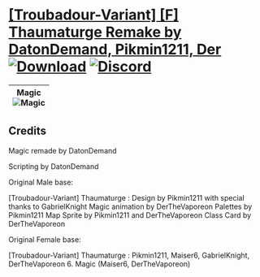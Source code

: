 # [\[Troubadour-Variant\] \[F\] Thaumaturge Remake by DatonDemand, Pikmin1211, Der](https://github.com/Klokinator/FE-Repo/tree/main/Battle%20Animations/Mounted%20-%20Valks,%20MKs,%20Magi/%5BTroubadour-Variant%5D%20%5BF%5D%20Thaumaturge%20Remake%20by%20DatonDemand,%20Pikmin1211,%20Der) [![Download](https://img.shields.io/badge/Download--red?style=social&logo=github)](https://minhaskamal.github.io/DownGit/#/home?url=https://github.com/Klokinator/FE-Repo/tree/main/Battle%20Animations/Mounted%20-%20Valks,%20MKs,%20Magi/%5BTroubadour-Variant%5D%20%5BF%5D%20Thaumaturge%20Remake%20by%20DatonDemand,%20Pikmin1211,%20Der) [![Discord](https://img.shields.io/badge/Discord--blue?style=social&logo=discord)](https://discord.gg/C7VNGnyTPA)

| <b>Magic</b><br/><img alt="Magic" src="https://raw.githubusercontent.com/Klokinator/FE-Repo/main/Battle%20Animations/Mounted%20-%20Valks,%20MKs,%20Magi/%5BTroubadour-Variant%5D%20%5BF%5D%20Thaumaturge%20Remake%20by%20DatonDemand,%20Pikmin1211,%20Der/6.%20Magic/Magic.gif"/> |
| :---: |

## Credits

Magic remade by DatonDemand

Scripting by DatonDemand

Original Male base:

[Troubadour-Variant] Thaumaturge : Design by Pikmin1211 with special thanks to GabrielKnight Magic animation by DerTheVaporeon Palettes by Pikmin1211 Map Sprite by Pikmin1211 and DerTheVaporeon Class Card by DerTheVaporeon

Original Female base:

[Troubadour-Variant] Thaumaturge : Pikmin1211, Maiser6, GabrielKnight, DerTheVaporeon 6. Magic (Maiser6, DerTheVaporeon)

